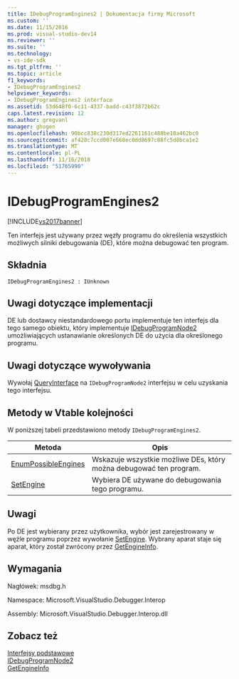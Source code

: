 ```yaml
---
title: IDebugProgramEngines2 | Dokumentacja firmy Microsoft
ms.custom: ''
ms.date: 11/15/2016
ms.prod: visual-studio-dev14
ms.reviewer: ''
ms.suite: ''
ms.technology:
- vs-ide-sdk
ms.tgt_pltfrm: ''
ms.topic: article
f1_keywords:
- IDebugProgramEngines2
helpviewer_keywords:
- IDebugProgramEngines2 interface
ms.assetid: 53d648f0-6c11-4337-badd-c43f3872b62c
caps.latest.revision: 12
ms.author: gregvanl
manager: ghogen
ms.openlocfilehash: 90bcc838c230d317ed2261161c488be18a462bc0
ms.sourcegitcommit: af428c7ccd007e668ec0dd8697c88fc5d8bca1e2
ms.translationtype: MT
ms.contentlocale: pl-PL
ms.lasthandoff: 11/16/2018
ms.locfileid: "51765990"
---
```

# <a name="idebugprogramengines2"></a>IDebugProgramEngines2
[!INCLUDE[vs2017banner](../../../includes/vs2017banner.md)]

Ten interfejs jest używany przez węzły programu do określenia wszystkich możliwych silniki debugowania (DE), które można debugować ten program.  
  
## <a name="syntax"></a>Składnia  
  
```  
IDebugProgramEngines2 : IUnknown  
```  
  
## <a name="notes-for-implementers"></a>Uwagi dotyczące implementacji  
 DE lub dostawcy niestandardowego portu implementuje ten interfejs dla tego samego obiektu, który implementuje [IDebugProgramNode2](../../../extensibility/debugger/reference/idebugprogramnode2.md) umożliwiających ustanawianie określonych DE do użycia dla określonego programu.  
  
## <a name="notes-for-callers"></a>Uwagi dotyczące wywoływania  
 Wywołaj [QueryInterface](http://msdn.microsoft.com/library/62fce95e-aafa-4187-b50b-e6611b74c3b3) na `IDebugProgramNode2` interfejsu w celu uzyskania tego interfejsu.  
  
## <a name="methods-in-vtable-order"></a>Metody w Vtable kolejności  
 W poniższej tabeli przedstawiono metody `IDebugProgramEngines2`.  
  
|Metoda|Opis|  
|------------|-----------------|  
|[EnumPossibleEngines](../../../extensibility/debugger/reference/idebugprogramengines2-enumpossibleengines.md)|Wskazuje wszystkie możliwe DEs, który można debugować ten program.|  
|[SetEngine](../../../extensibility/debugger/reference/idebugprogramengines2-setengine.md)|Wybiera DE używane do debugowania tego programu.|  
  
## <a name="remarks"></a>Uwagi  
 Po DE jest wybierany przez użytkownika, wybór jest zarejestrowany w węźle programu poprzez wywołanie [SetEngine](../../../extensibility/debugger/reference/idebugprogramengines2-setengine.md). Wybrany aparat staje się aparat, który został zwrócony przez [GetEngineInfo](../../../extensibility/debugger/reference/idebugprogramnode2-getengineinfo.md).  
  
## <a name="requirements"></a>Wymagania  
 Nagłówek: msdbg.h  
  
 Namespace: Microsoft.VisualStudio.Debugger.Interop  
  
 Assembly: Microsoft.VisualStudio.Debugger.Interop.dll  
  
## <a name="see-also"></a>Zobacz też  
 [Interfejsy podstawowe](../../../extensibility/debugger/reference/core-interfaces.md)   
 [IDebugProgramNode2](../../../extensibility/debugger/reference/idebugprogramnode2.md)   
 [GetEngineInfo](../../../extensibility/debugger/reference/idebugprogramnode2-getengineinfo.md)

